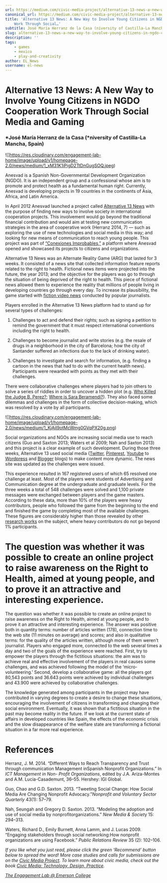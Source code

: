 ```yaml
---
url: https://medium.com/civic-media-project/alternative-13-news-a-new-way-to-involve-young-citizens-in-ngdo-cooperation-work-through-social-dd7192c15055
canonical_url: https://medium.com/civic-media-project/alternative-13-news-a-new-way-to-involve-young-citizens-in-ngdo-cooperation-work-through-social-dd7192c15055
title: 'Alternative 13 News: A New Way to Involve Young Citizens in NGDO Cooperation
    Work Through Social…'
subtitle: José María Herranz de la Casa (niversity of Castilla-La Mancha, Spain)
slug: alternative-13-news-a-new-way-to-involve-young-citizens-in-ngdo-cooperation-work-through-social
description: ''
tags:
    - games
    - mexico
    - play-and-creativity
author: EL_News
username: el-news
---
```


# Alternative 13 News: A New Way to Involve Young Citizens in NGDO Cooperation Work Through Social Media and Gaming

### *José María Herranz de la Casa (*niversity of Castilla-La Mancha, Spain)

![]https://res.cloudinary.com/engagement-lab-home/image/upload/v1/homepage-2.0/news/medium/1_xM31K1iPigD2TtDnGugSOQ.jpeg)

Anesvad is a Spanish Non-Governmental Development Organization (NGDO). It is an independent group and a confessional whose aim is to promote and protect health as a fundamental human right. Currently, Anesvad is developing projects in 19 countries in the continents of Asia, Africa, and Latin America.

In April 2012 Anesvad launched a project called [Alternative 13 News](http://www.alternativa13.com/) with the purpose of finding new ways to involve society in international cooperation projects. This involvement would go beyond the traditional financial contribution and would aim at testing new communication strategies in the area of ​​cooperative work (Herranz 2014, 7) — such as exploring the use of new technologies and social media in this way; and looking for new means of communication to reach young people. This project was part of [“Conexiones Improbables,”](http://www.conexionesimprobables.es/pagina.php?id_p=358&i=cas) a platform where Anesvad opened and showcased its projects to citizens and organizations.

Alternative 13 News was an Alternate Reality Game (ARG) that lasted for 3 weeks. It consisted of a news site that collected information feature reports related to the right to health. Fictional news items were projected into the future, the year 2013; and the objective for the players was go to through the situation of being deprived of the right to health. This piece of fictional news allowed them to experience the reality that millions of people living in developing countries go through every day. To increase its plausibility, the game started with [fiction video news](https://www.youtube.com/watch?v=NzeaU9TdQWM) conducted by popular journalists.

Players enrolled in the Alternative 13 News platform had to stand up for several types of challenges:

1. Challenges to act and defend their rights; such as signing a petition to remind the government that it must respect international conventions including the right to health.

1. Challenges to become journalist and write stories (e.g. the resale of drugs in a neighborhood in the city of Barcelona; how the city of Santander suffered an infections due to the lack of drinking water).

1. Challenges to investigate and search for information, (e.g. finding a cartoon in the news that had to do with the current health news). Participants were rewarded with points as they met with their challenges.

There were collaborative challenges where players had to join others to solve a series of riddles in order to uncover a hidden plot (e.g. [Who Killed the Judge B. Perez?](http://www.alternativa13.com/node/322); [Where is Sara Beramendi?](http://www.alternativa13.com/node/504)). They also faced some dilemmas and challenges in the form of collective decision-making, which was resolved by a vote by all participants.

![]https://res.cloudinary.com/engagement-lab-home/image/upload/v1/homepage-2.0/news/medium/1_KjAiI9otMcWmg0GVqPX20g.png)

Social organizations and NGOs are increasing social media use to reach citizens (Guo and Saxton 2013; Waters et al 2009; Nah and Saxton 2013) and this project is a clear example of such development. During those three weeks, Alternative 13 used social media ([Twitter](https://twitter.com/Alternativa_13), [Pinterest](http://www.pinterest.com/alternativa13/pistas-de-alternativa-13/), [Youtube](http://www.alternativa13.com/node/535) to [Wordpress](http://diariodeunaestudiantevirtual.wordpress.com/) and [Blogger](http://damianreinosa.blogspot.com.es/) blogs) to make content more dynamic. The news site was updated as the challenges were issued.

This experience resulted in 167 registered users of which 65 resolved one challenge at least. Most of the players were students of Advertising and Communication degree at the undergraduate and graduate levels. For the three weeks a total of 548 challenges were solved and 1,100 private messages were exchanged between players and the game masters. According to these data, more than 10% of the players were heavy contributors, people who followed the game from the beginning to the end and finished the game by completing most of the available challenges. These figures are considerably higher than those revealed by other [research works](http://www.nngroup.com/articles/participation-inequality/) on the subject, where heavy contributors do not go beyond 1% participants.

# The question was whether it was possible to create an online project to raise awareness on the Right to Health, aimed at young people, and to prove it an attractive and interesting experience.

The question was whether it was possible to create an online project to raise awareness on the Right to Health, aimed at young people, and to prove it an attractive and interesting experience. The answer was positive both in quantity terms: number of articles written (178), connection time to the web site (11 minutes on average) and scores; and also in qualitative terms: for the quality of the articles written, although more of them weren’t journalist. Players who engaged more, connected to the web several times a day and two of the goals of the experience were reached. First, try to empower the players through the fictitious situations: the aim was to achieve real and effective involvement of the players in real causes some challenges, and was achieved following the model of the ‘micro-volunteering.’ Second, develop a collaborative game: all the players got 80,543 points and 36.643 points were achieved by individual challenges and 43.900 were achieved by collaborative challenges.

The knowledge generated among participants in the project may have contributed in varying degrees to create a desire to change these situations, encouraging the involvement of citizens in transforming and changing their social environment. Eventually, it was shown that a fictitious situation in the past may become reality in the future. If we look at the current state of affairs in developed countries like Spain, the effects of the economic crisis and the slow disappearance of the welfare state are transforming a fictional situation in a far more real experience.

# References

Herranz, J. M. 2014. “Different Ways to Reach Transparency and Trust through communication Management inSpanish Nonprofit Organizations.” In _ICT Management in Non- Profit Organizations_, edited by J.A. Ariza-Montes and A.M. Lucia-Casademunt, 36–55. Hershey: IGI Global.

Guo, Chao and G.D. Saxton. 2013. “Tweeting Social Change: How Social Media Are Changing Nonprofit Advocacy.”_Nonprofit and Voluntary Sector Quarterly_ 43(1): 57–79.

Nah, Seungah and Gregory D. Saxton. 2013. “Modeling the adoption and use of social media by nonprofitorganizations.” *New Media & Societ*y 15: 294–313.

Waters, Richard D., Emily Burnett, Anna Lamm, and J. Lucas 2009. “Engaging stakeholders through social networking:How nonprofit organizations are using Facebook.” _Public Relations Review_ 35 (2): 102–106.

_If you like what you just read, please click the green ‘Recommend’ button below to spread the word! More case studies and calls for submissions are on the [Civic Media Project](http://www.civicmediaproject.com). To learn more about civic media, check out the book [Civic Media: Technology, Design, Practice](https://mitpress.mit.edu/books/civic-media)._

[_The Engagement Lab @ Emerson College_](http://elab.emerson.edu)
